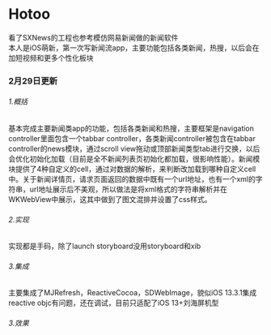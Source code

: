 # Hotoo
看了SXNews的工程也参考模仿网易新闻做的新闻软件<br />
本人是iOS萌新，第一次写新闻流app，主要功能包括各类新闻，热搜，以后会在加短视频和更多个性化板块

### 2月29日更新

###### 1.概括
基本完成主要新闻类app的功能，包括各类新闻和热搜，主要框架是navigation controller里面包含一个tabbar controller，各类新闻controller被包含在tabbar controller的news模块，通过scroll view拖动或顶部新闻类型tab进行交换，以后会优化初始化加载（目前是全不新闻列表页初始化都加载，很影响性能）。新闻模块提供了4种自定义的cell，通过对数据的解析，来判断改加载到哪种自定义cell中。关于新闻详情页，请求页面返回的数据中既有一个url地址，也有一个xml的字符串，url地址展示后不美观，所以做法是将xml格式的字符串解析并在WKWebView中展示，这其中做到了图文混排并设置了css样式。
###### 2.实现
实现都是手码，除了launch storyboard没用storyboard和xib
###### 3.集成
主要集成了MJRefresh，ReactiveCocoa，SDWebImage，貌似iOS 13.3.1集成reactive objc有问题，还在调试，目前只适配了iOS 13+刘海屏机型
###### 3.效果


